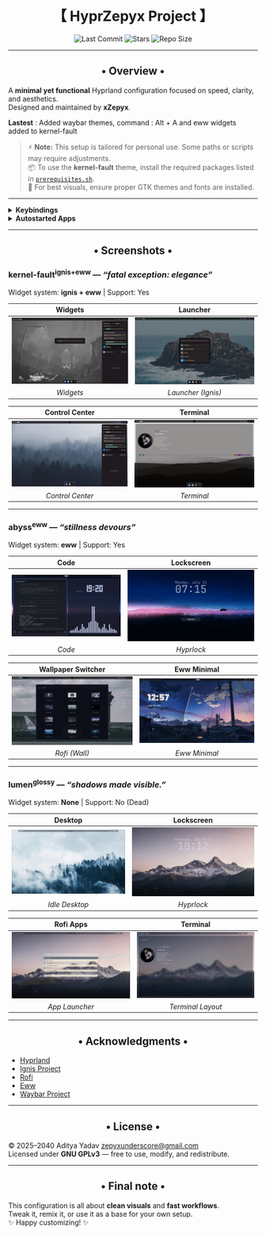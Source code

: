 <div align="center">
  <h1>【 HyprZepyx Project 】</h1>
</div>

<div align="center">
  
![Last Commit](https://img.shields.io/github/last-commit/xZepyx/HyprZepyx?&style=for-the-badge&color=8ad7eb&logo=git&logoColor=D9E0EE&labelColor=1E202B)
![Stars](https://img.shields.io/github/stars/xZepyx/HyprZepyx?style=for-the-badge&logo=andela&color=86dbd7&logoColor=D9E0EE&labelColor=1E202B)
![Repo Size](https://img.shields.io/github/repo-size/xZepyx/HyprZepyx?color=86dbce&label=SIZE&logo=protondrive&style=for-the-badge&logoColor=D9E0EE&labelColor=1E202B)

</div>

---

<div align="center">
  <h2>• Overview •</h2>
</div>

A **minimal yet functional** Hyprland configuration focused on speed, clarity, and aesthetics.  
Designed and maintained by **xZepyx**.  

**Lastest** : Added waybar themes, command : Alt + A and eww widgets added to kernel-fault

> ⚡ **Note:** This setup is tailored for personal use. Some paths or scripts may require adjustments.  
> 📦 To use the **kernel-fault** theme, install the required packages listed in [`prerequisites.sh`](prerequisites.sh).  
> 🎨 For best visuals, ensure proper GTK themes and fonts are installed.  

---

<details>
  <summary><b>Keybindings</b></summary>

| Combo           | Action                                |
|-----------------|---------------------------------------|
| `Super + Enter` | Launch Kitty Terminal                 |
| `Super + C`     | Kill focused window                   |
| `Super + M`     | Exit Hyprland session                 |
| `Super + E`     | Open file manager (Nautilus)          |
| `Super + V`     | Toggle floating window                |
| `Super + D`     | Open Rofi app launcher                |
| `Super + Q`     | Open power menu                       |
| `Super + P`     | Toggle pseudotiling                   |
| `Super + J`     | Toggle split mode                     |
| `Super + Space` | Toggle fullscreen                     |
| `Super + B`     | Open wallpaper switcher               |
| `Super + W`     | Launch Firefox                        |
| `Super + F`     | Launch text editor                    |
| `Alt + L`       | Lock screen (Hyprlock)                |
| `Alt + D`       | Region screenshot (grim+slurp)        |

**Workspace controls:**  
- `Super + [1-0]` → Switch workspaces  
- `Super + Shift + [1-0]` → Move window to workspace  
- `Super + Arrow Keys` → Move focus  
- `Super + Mouse Wheel` → Cycle workspaces  

**Mouse binds:**  
- `Super + Left Click` → Move window  
- `Super + Right Click` → Resize window  

**Media / Volume / Brightness:**  
- `XF86AudioRaiseVolume` → Volume +5%  
- `XF86AudioLowerVolume` → Volume -5%  
- `XF86AudioMute` → Toggle mute  
- `XF86AudioMicMute` → Toggle mic mute  
- `XF86MonBrightnessUp/Down` → Brightness ±5%  
- `XF86AudioNext/Prev/Play/Pause` → Media control  

</details>

<details>
  <summary><b>Autostarted Apps</b></summary>

- `kitty` — Terminal  
- `waybar` — Status bar  
- `swww-daemon` — Wallpaper  
- `swaync` — Notifications  
- `eww` — Widgets  

</details>

---

<div align="center">
  <h2>• Screenshots •</h2>
</div>

### kernel-fault<sup>ignis+eww</sup> — *“fatal exception: elegance”* 

Widget system: **ignis + eww** | Support: Yes

| Widgets | Launcher |
|:-------:|:--------:|
| ![Widgets](.previews/kernel-fault/widgets.png) | ![Launcher](.previews/kernel-fault/launcher.png) |
| *Widgets* | *Launcher (Ignis)* |

| Control Center | Terminal |
|:--------------:|:--------:|
| ![Control Center](.previews/kernel-fault/control-center.png) | ![Terminal](.previews/kernel-fault/kitty.png) |
| *Control Center* | *Terminal* |

---

### abyss<sup>eww</sup> — *“stillness devours”*  

Widget system: **eww** | Support: Yes

| Code | Lockscreen |
|:----:|:----------:|
| ![Code](.previews/Abyss/Code.png) | ![Hyprlock](.previews/Abyss/hyprlock.png) |
| *Code* | *Hyprlock* |

| Wallpaper Switcher | Eww Minimal |
|:-----------------:|:-----------:|
| ![Rofi Wall](.previews/Abyss/rofi-wayland-wall.png) | ![Eww Minimal](.previews/Abyss/eww-minimal.png) |
| *Rofi (Wall)* | *Eww Minimal* |

---

### lumen<sup>glossy</sup> — *“shadows made visible.”*  

Widget system: **None** | Support: No (Dead)  

| Desktop | Lockscreen |
|:-------:|:----------:|
| ![Desktop](.previews/Lumen/desktop.png) | ![Hyprlock](.previews/Lumen/hyprlock.png) |
| *Idle Desktop* | *Hyprlock* |

| Rofi Apps | Terminal |
|:---------:|:--------:|
| ![Rofi Apps](.previews/Lumen/rofi-op.png) | ![Terminal](.previews/Lumen/Terminal.png) |
| *App Launcher* | *Terminal Layout* |

---

<div align="center">
  <h2>• Acknowledgments •</h2>
</div>

- [Hyprland](https://github.com/hyprwm/hyprland)
- [Ignis Project](https://github.com/ignis-sh/ignis)
- [Rofi](https://github.com/davatorium/rofi)
- [Eww](https://elkowar.github.io/eww/)  
- [Waybar Project](https://github.com/Alexays/Waybar)  

---

<div align="center">
  <h2>• License •</h2>
</div>

© 2025–2040 Aditya Yadav <zepyxunderscore@gmail.com>  
Licensed under **GNU GPLv3** — free to use, modify, and redistribute.  

---

<div align="center">
  <h2>• Final note •</h2>
</div>

This configuration is all about **clean visuals** and **fast workflows**.  
Tweak it, remix it, or use it as a base for your own setup.  
✨ Happy customizing! ✨

